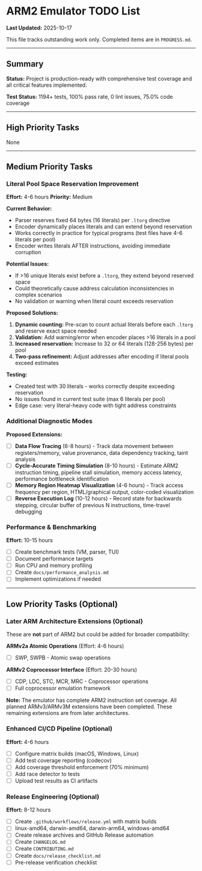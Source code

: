 # ARM2 Emulator TODO List

**Last Updated:** 2025-10-17

This file tracks outstanding work only. Completed items are in `PROGRESS.md`.

---

## Summary

**Status:** Project is production-ready with comprehensive test coverage and all critical features implemented.

**Test Status:** 1194+ tests, 100% pass rate, 0 lint issues, 75.0% code coverage

---

## High Priority Tasks

None

---

## Medium Priority Tasks

### Literal Pool Space Reservation Improvement
**Effort:** 4-6 hours
**Priority:** Medium

**Current Behavior:**
- Parser reserves fixed 64 bytes (16 literals) per `.ltorg` directive
- Encoder dynamically places literals and can extend beyond reservation
- Works correctly in practice for typical programs (test files have 4-6 literals per pool)
- Encoder writes literals AFTER instructions, avoiding immediate corruption

**Potential Issues:**
- If >16 unique literals exist before a `.ltorg`, they extend beyond reserved space
- Could theoretically cause address calculation inconsistencies in complex scenarios
- No validation or warning when literal count exceeds reservation

**Proposed Solutions:**
1. **Dynamic counting:** Pre-scan to count actual literals before each `.ltorg` and reserve exact space needed
2. **Validation:** Add warning/error when encoder places >16 literals in a pool
3. **Increased reservation:** Increase to 32 or 64 literals (128-256 bytes) per pool
4. **Two-pass refinement:** Adjust addresses after encoding if literal pools exceed estimates

**Testing:**
- Created test with 30 literals - works correctly despite exceeding reservation
- No issues found in current test suite (max 6 literals per pool)
- Edge case: very literal-heavy code with tight address constraints

### Additional Diagnostic Modes

**Proposed Extensions:**
- [ ] **Data Flow Tracing** (6-8 hours) - Track data movement between registers/memory, value provenance, data dependency tracking, taint analysis
- [ ] **Cycle-Accurate Timing Simulation** (8-10 hours) - Estimate ARM2 instruction timing, pipeline stall simulation, memory access latency, performance bottleneck identification
- [ ] **Memory Region Heatmap Visualization** (4-6 hours) - Track access frequency per region, HTML/graphical output, color-coded visualization
- [ ] **Reverse Execution Log** (10-12 hours) - Record state for backwards stepping, circular buffer of previous N instructions, time-travel debugging

### Performance & Benchmarking
**Effort:** 10-15 hours

- [ ] Create benchmark tests (VM, parser, TUI)
- [ ] Document performance targets
- [ ] Run CPU and memory profiling
- [ ] Create `docs/performance_analysis.md`
- [ ] Implement optimizations if needed

---

## Low Priority Tasks (Optional)

### Later ARM Architecture Extensions (Optional)

These are **not** part of ARM2 but could be added for broader compatibility:

**ARMv2a Atomic Operations** (Effort: 4-6 hours)
- [ ] SWP, SWPB - Atomic swap operations

**ARMv2 Coprocessor Interface** (Effort: 20-30 hours)
- [ ] CDP, LDC, STC, MCR, MRC - Coprocessor operations
- [ ] Full coprocessor emulation framework

**Note:** The emulator has complete ARM2 instruction set coverage. All planned ARMv3/ARMv3M extensions have been completed. These remaining extensions are from later architectures.

### Enhanced CI/CD Pipeline (Optional)
**Effort:** 4-6 hours

- [ ] Configure matrix builds (macOS, Windows, Linux)
- [ ] Add test coverage reporting (codecov)
- [ ] Add coverage threshold enforcement (70% minimum)
- [ ] Add race detector to tests
- [ ] Upload test results as CI artifacts

### Release Engineering (Optional)
**Effort:** 8-12 hours

- [ ] Create `.github/workflows/release.yml` with matrix builds
- [ ] linux-amd64, darwin-amd64, darwin-arm64, windows-amd64
- [ ] Create release archives and GitHub Release automation
- [ ] Create `CHANGELOG.md`
- [ ] Create `CONTRIBUTING.md`
- [ ] Create `docs/release_checklist.md`
- [ ] Pre-release verification checklist
